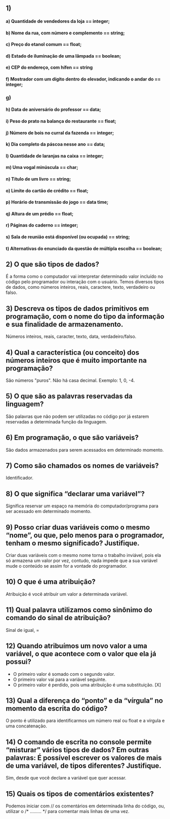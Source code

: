 ## 1)
#### a) Quantidade de vendedores da loja == integer;

#### b) Nome da rua, com número e complemento == string;

#### c) Preço do etanol comum == float;

#### d) Estado de iluminação de uma lâmpada == boolean;

#### e) CEP do endereço, com hífen == string

#### f) Mostrador com um dígito dentro do elevador, indicando o andar do  == integer;

### g) 
#### h) Data de aniversário do professor == data;

#### i) Peso do prato na balança do restaurante == float;

#### j) Número de bois no curral da fazenda == integer;

#### k) Dia completo da páscoa nesse ano == data;

#### l) Quantidade de laranjas na caixa == integer;

#### m) Uma vogal minúscula == char;

#### n) Título de um livro == string;

#### o) Limite do cartão de crédito == float;

#### p) Horário de transmissão do jogo == data time;

#### q) Altura de um prédio == float;

#### r) Páginas do caderno == integer;

#### s) Sala de reunião está disponível (ou ocupada) == string;

#### t) Alternativas do enunciado da questão de múltipla escolha == boolean;


## 2) O que são tipos de dados? 

É a forma como o computador vai interpretar determinado valor incluído no código pelo programador ou interação com o usuário. Temos diversos tipos de dados, como números inteiros, reais, caractere, texto, verdadeiro ou falso.

## 3) Descreva os tipos de dados primitivos em programação, com o nome do tipo da informação e sua finalidade de armazenamento.

Números inteiros, reais, caracter, texto, data, verdadeiro/falso.

## 4) Qual a característica (ou conceito) dos números inteiros que é muito importante na programação?

São números "puros". Não há casa decimal. Exemplo: 1, 0, -4. 

## 5) O que são as palavras reservadas da linguagem?

São palavras que não podem ser utilizadas no código por já estarem reservadas a determinada função da linguagem. 

## 6) Em programação, o que são variáveis?

São dados armazenados para serem acessados em determinado momento. 

## 7) Como são chamados os nomes de variáveis?

Identificador.

## 8) O que significa “declarar uma variável”?

Significa reservar um espaço na memória do computador/programa para ser acessado em determinado momento.

## 9) Posso criar duas variáveis como o mesmo “nome”, ou que, pelo menos para o programador, tenham o mesmo significado? Justifique.

Criar duas variáveis com o mesmo nome torna o trabalho inviável, pois ela só armazena um valor por vez, contudo, nada impede que a sua variável mude o conteúdo se assim for a vontade do programador. 

## 10) O que é uma atribuição?

Atribuição é você atribuir um valor a determinada variável. 

## 11) Qual palavra utilizamos como sinônimo do comando do sinal de atribuição?

Sinal de igual, =

## 12) Quando atribuímos um novo valor a uma variável, o que acontece com o valor que ela já possui?
* O primeiro valor é somado com o segundo valor. 
* O primeiro valor vai para a variável seguinte.
* O primeiro valor é perdido, pois uma atribuição é uma substituição. [X]

## 13) Qual a diferença do “ponto” e da “vírgula” no momento da escrita do código?

O ponto é utilizado para identificarmos um número real ou float e a vírgula e uma concatenação. 

## 14) O comando de escrita no console permite “misturar” vários tipos de dados? Em outras palavras: É possível escrever os valores de mais de uma variável, de tipos diferentes? Justifique. 

Sim, desde que você declare a variável que quer acessar. 

## 15) Quais os tipos de comentários existentes?

Podemos iniciar com // os comentários em determinada linha do código, ou, utilizar o /* ......... */ para comentar mais linhas de uma vez. 





